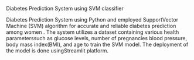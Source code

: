 Diabetes Prediction System using SVM classifier

Diabetes Prediction System using Python and employed SupportVector Machine (SVM) algorithm for accurate and reliable diabetes prediction among women . The system utilizes a dataset containing various health parameterssuch as glucose levels, number of pregnancies blood pressure, body mass index(BMI), and age to train the SVM model. The deployment of the model is done usingStreamlit platform.
